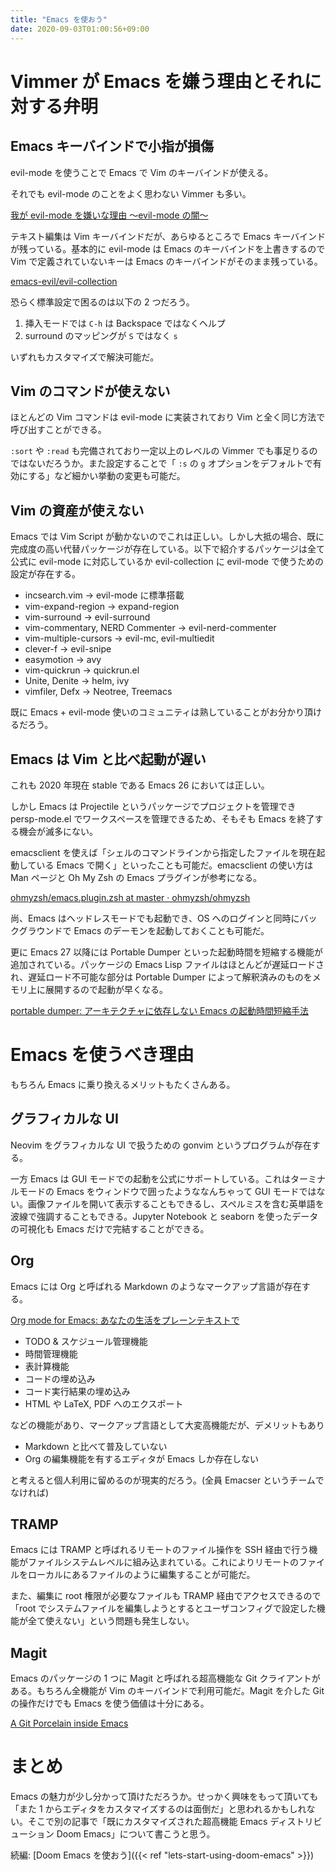```yaml
---
title: "Emacs を使おう"
date: 2020-09-03T01:00:56+09:00
---
```


# Vimmer が Emacs を嫌う理由とそれに対する弁明

## Emacs キーバインドで小指が損傷

evil-mode を使うことで Emacs で Vim のキーバインドが使える。

それでも evil-mode のことをよく思わない Vimmer も多い。

[我が evil-mode を嫌いな理由 〜evil-mode の闇〜](https://www.slideshare.net/Shougo/evilmode-evilmode)

テキスト編集は Vim キーバインドだが、あらゆるところで Emacs キーバインドが残っている。基本的に evil-mode は Emacs のキーバインドを上書きするので Vim で定義されていないキーは Emacs のキーバインドがそのまま残っている。

[emacs-evil/evil-collection](https://github.com/emacs-evil/evil-collection)

恐らく標準設定で困るのは以下の 2 つだろう。

1. 挿入モードでは `C-h` は Backspace ではなくヘルプ
2. surround のマッピングが `S` ではなく `s`

いずれもカスタマイズで解決可能だ。

## Vim のコマンドが使えない

ほとんどの Vim コマンドは evil-mode に実装されており Vim と全く同じ方法で呼び出すことができる。

`:sort` や `:read` も完備されており一定以上のレベルの Vimmer でも事足りるのではないだろうか。また設定することで「 `:s` の `g` オプションをデフォルトで有効にする」など細かい挙動の変更も可能だ。

## Vim の資産が使えない

Emacs では Vim Script が動かないのでこれは正しい。しかし大抵の場合、既に完成度の高い代替パッケージが存在している。以下で紹介するパッケージは全て公式に evil-mode に対応しているか evil-collection に evil-mode で使うための設定が存在する。

- incsearch.vim → evil-mode に標準搭載
- vim-expand-region → expand-region
- vim-surround → evil-surround
- vim-commentary, NERD Commenter → evil-nerd-commenter
- vim-multiple-cursors → evil-mc, evil-multiedit
- clever-f → evil-snipe
- easymotion → avy
- vim-quickrun → quickrun.el
- Unite, Denite → helm, ivy
- vimfiler, Defx → Neotree, Treemacs

既に Emacs + evil-mode 使いのコミュニティは熟していることがお分かり頂けるだろう。

## Emacs は Vim と比べ起動が遅い

これも 2020 年現在 stable である Emacs 26 においては正しい。

しかし Emacs は Projectile というパッケージでプロジェクトを管理でき persp-mode.el でワークスペースを管理できるため、そもそも Emacs を終了する機会が滅多にない。

emacsclient を使えば「シェルのコマンドラインから指定したファイルを現在起動している Emacs で開く」といったことも可能だ。emacsclient の使い方は Man ページと Oh My Zsh の Emacs プラグインが参考になる。

[ohmyzsh/emacs.plugin.zsh at master · ohmyzsh/ohmyzsh](https://github.com/ohmyzsh/ohmyzsh/blob/master/plugins/emacs/emacs.plugin.zsh)

尚、Emacs はヘッドレスモードでも起動でき、OS へのログインと同時にバックグラウンドで Emacs のデーモンを起動しておくことも可能だ。

更に Emacs 27 以降には Portable Dumper といった起動時間を短縮する機能が追加されている。パッケージの Emacs Lisp ファイルはほとんどが遅延ロードされ、遅延ロード不可能な部分は Portable Dumper によって解釈済みのものをメモリ上に展開するので起動が早くなる。

[portable dumper: アーキテクチャに依存しない Emacs の起動時間短縮手法](http://lc.linux.or.jp/lc2002/papers/nagano0920h.pdf)

# Emacs を使うべき理由

もちろん Emacs に乗り換えるメリットもたくさんある。

## グラフィカルな UI

Neovim をグラフィカルな UI で扱うための gonvim というプログラムが存在する。

一方 Emacs は GUI モードでの起動を公式にサポートしている。これはターミナルモードの Emacs をウィンドウで囲ったようななんちゃって GUI モードではない。画像ファイルを開いて表示することもできるし、スペルミスを含む英単語を波線で強調することもできる。Jupyter Notebook と seaborn を使ったデータの可視化も Emacs だけで完結することができる。

## Org

Emacs には Org と呼ばれる Markdown のようなマークアップ言語が存在する。

[Org mode for Emacs: あなたの生活をプレーンテキストで](https://www.orgmode.org/ja)

- TODO & スケジュール管理機能
- 時間管理機能
- 表計算機能
- コードの埋め込み
- コード実行結果の埋め込み
- HTML や LaTeX, PDF へのエクスポート

などの機能があり、マークアップ言語として大変高機能だが、デメリットもあり

- Markdown と比べて普及していない
- Org の編集機能を有するエディタが Emacs しか存在しない

と考えると個人利用に留めるのが現実的だろう。(全員 Emacser というチームでなければ)

## TRAMP

Emacs には TRAMP と呼ばれるリモートのファイル操作を SSH 経由で行う機能がファイルシステムレベルに組み込まれている。これによりリモートのファイルをローカルにあるファイルのように編集することが可能だ。

また、編集に root 権限が必要なファイルも TRAMP 経由でアクセスできるので「root でシステムファイルを編集しようとするとユーザコンフィグで設定した機能が全て使えない」という問題も発生しない。

## Magit

Emacs のパッケージの 1 つに Magit と呼ばれる超高機能な Git クライアントがある。もちろん全機能が Vim のキーバインドで利用可能だ。Magit を介した Git の操作だけでも Emacs を使う価値は十分にある。

[A Git Porcelain inside Emacs](https://magit.vc)

# まとめ

Emacs の魅力が少し分かって頂けただろうか。せっかく興味をもって頂いても「また 1 からエディタをカスタマイズするのは面倒だ」と思われるかもしれない。そこで別の記事で「既にカスタマイズされた超高機能 Emacs ディストリビューション Doom Emacs」について書こうと思う。

続編: [Doom Emacs を使おう]({{< ref "lets-start-using-doom-emacs" >}})
